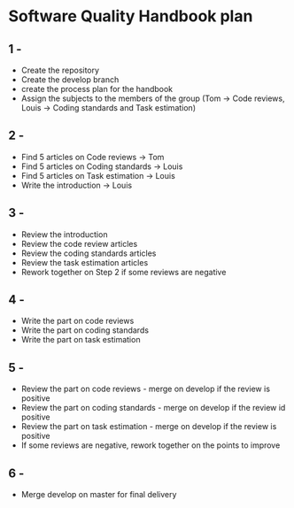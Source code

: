 # Software Quality Handbook plan

## 1 -
* Create the repository 
* Create the develop branch
* create the process plan for the handbook
* Assign the subjects to the members of the group (Tom -> Code reviews, Louis -> Coding standards and Task estimation)

## 2 -
* Find 5 articles on Code reviews -> Tom
* Find 5 articles on Coding standards -> Louis
* Find 5 articles on Task estimation -> Louis
* Write the introduction -> Louis

## 3 -
* Review the introduction
* Review the code review articles
* Review the coding standards articles
* Review the task estimation articles
* Rework together on Step 2 if some reviews are negative

## 4 -
* Write the part on code reviews
* Write the part on coding standards
* Write the part on task estimation

## 5 -
* Review the part on code reviews - merge on develop if the review is positive
* Review the part on coding standards - merge on develop if the review id positive
* Review the part on task estimation - merge on develop if the review is positive
* If some reviews are negative, rework together on the points to improve

## 6 -
* Merge develop on master for final delivery
